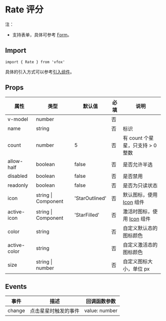 # Rate 评分

注：

- 支持表单，具体可参考 [Form](./Form.md)。

## Import

```
import { Rate } from 'vfox'
```

具体的引入方式可以参考[引入组件](../guide/import.md)。

## Props

| 属性         | 类型                | 默认值         | 必填 | 说明                                    |
| ------------ | ------------------- | -------------- | ---- | --------------------------------------- |
| v-model      | number              |                | 否   |
| name         | string              |                | 否   | 标识                                    |
| count        | number              | 5              | 否   | 有 count 个星星，只支持 > 0 整数        |
| allow-half   | boolean             | false          | 否   | 是否允许半选                            |
| disabled     | boolean             | false          | 否   | 是否禁用                                |
| readonly     | boolean             | false          | 否   | 是否为只读状态                          |
| icon         | string \| Component | 'StarOutlined' | 否   | 默认图标，使用 [Icon](./Icon.md) 组件   |
| active-icon  | string \| Component | 'StarFilled'   | 否   | 激活时图标，使用 [Icon](./Icon.md) 组件 |
| color        | string              |                | 否   | 自定义默认态的图标颜色                  |
| active-color | string              |                | 否   | 自定义激活态的图标颜色                  |
| size         | string \| number    |                | 否   | 自定义图标大小，单位 px                 |

## Events

| 事件   | 描述                 | 回调函数参数  |
| ------ | -------------------- | ------------- |
| change | 点击星星时触发的事件 | value: number |
